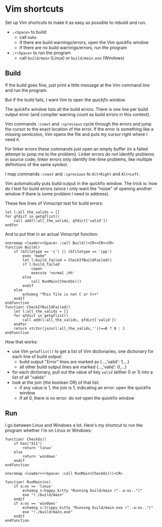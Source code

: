 # Vim shortcuts

Set up Vim shortcuts to make it as easy as possible to rebuild
and run:

- `;<Space>` to build:
    - call `make`
    - if there are build warnings/errors, open the Vim quickfix window
    - if there are no build warnings/errors, run the program
- `;r<Space>` to run the program
    - call `build/main` (Linux) or `build/main.exe` (Windows)

## Build

If the build goes fine, just print a little message at the Vim
command line and run the program.

But if the build fails, I want Vim to open the *quickfix* window.

The quickfix window lists all the build errors. There is one line
per build output error (and compiler warning count as build
errors in this context).

Vim commands `:cnext` and `:cprevious` cycle through the errors
and jump the cursor to the exact location of the error. If the
error is something like a missing semicolon, Vim opens the file
and puts my cursor right where I need it.

For linker errors these commands just open an empty buffer (in a
failed attempt to jump me to the problem). Linker errors do not
identify problems in source code; linker errors only identify
link-time problems, like multiple definitions of the same symbol.

I map commands `:cnext` and `:cprevious` to `Alt+Right` and `Alt+Left`.

Vim automatically puts build output in the quickfix window. The
trick is: how do I test for build errors (since I only want the
"noise" of opening another window if there is some problem I need
to address).

These few lines of Vimscript test for build errors:

```vim
let l:all_the_valids = []
for qfdict in getqflist()
    call add(l:all_the_valids, qfdict['valid'])
endfor
```

And to put that in an actual Vimscript function:

```vim
nnoremap <leader><Space> :call Build()<CR><CR><CR>
function Build()
    if (&filetype == 'c') || (&filetype == 'cpp')
        exec "make"
        let l:build_failed = CheckIfBuildFailed()
        if l:build_failed
            copen
            execute 'normal ;hh'
        else
            call RunMain(CheckOs())
        endif
    else
        echomsg "This file is not C or C++"
    endif
endfunction
function! CheckIfBuildFailed()
    let l:all_the_valids = []
    for qfdict in getqflist()
        call add(l:all_the_valids, qfdict['valid'])
    endfor
    return str2nr(join(l:all_the_valids,''))==0 ? 0 : 1
endfunction
```

How that works:

- use Vim `getqflist()` to get a list of Vim dictionaries, one
  dictionary for each line of build output:
    - build output "Error" lines are marked as {...,'valid': 1,...}
    - all other build output lines are marked  {...,'valid': 0,...}
- for each dictionary, pull out the value of key `valid` (either
  0 or 1) into a list of all "valids"
- look at the join (the boolean OR) of that list:
    - if any value is 1, the join is 1, indicating an error: open
      the quickfix window
    - if all 0, there is no error: do *not* open the quickfix
      window

## Run

I go between Linux and Windows a lot. Here's my shortcut to run
the program whether I'm on Linux or Windows:

```vim
function! CheckOs()
    if has("X11")
        return 'linux'
    else
        return 'windows'
    endif
endfunction

nnoremap <leader>r<Space> :call RunMain(CheckOs())<CR>

function! RunMain(os)
    if a:os == 'linux'
        echomsg s:happy_kitty "Running build/main ("..a:os..")"
        exe "!./build/main"
    endif
    if a:os == 'windows'
        echomsg s:trippy_kitty "Running build/main.exe ("..a:os..")"
        exe "!./build/main.exe"
    endif
endfunction
```



